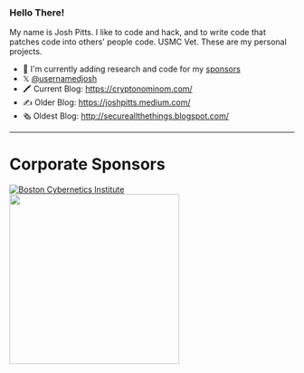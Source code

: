 ### Hello There!

My name is Josh Pitts. I like to code and hack, and to write code that patches code into others' people code. USMC Vet. These are my personal projects.

- 🔭 I'm currently adding research and code for my [sponsors](https://github.com/sponsors/secretsquirrel)
- 𝕏 [@usernamedjosh](https://twitter.com/ausernamedjosh)
- 🖍️ Current Blog: https://cryptonominom.com/ 
- ✍️ Older Blog: https://joshpitts.medium.com/
- 🗞 Oldest Blog: http://secureallthethings.blogspot.com/

----

# Corporate Sponsors

[![Boston Cybernetics Institute](https://static.wixstatic.com/media/3ec528_cc059af6ce2044649fb3bb5aca88a4c7~mv2.png/v1/fill/w_300,h_280,al_c,q_85,usm_0.66_1.00_0.01,enc_auto/3ec528_cc059af6ce2044649fb3bb5aca88a4c7~mv2.png)](https://www.bostoncyber.org)
[<img src="https://user-images.githubusercontent.com/1679850/234935839-62e096a0-2f4f-4b9d-ad5c-947f1dd4513b.png" width="300" height="300" />](https://binary.ninja/)
